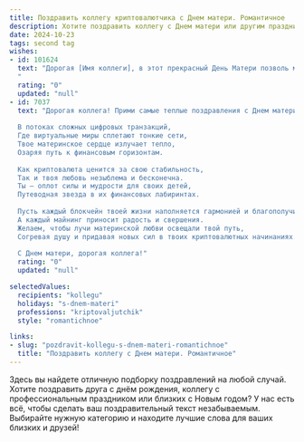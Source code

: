 ```yaml
---
title: Поздравить коллегу криптовалютчика с Днем матери. Романтичное
description: Хотите поздравить коллегу с Днем матери или другим праздником? Наш ИИ создаст незабываемое поздравление, а вы обязательно выделитесь среди других.  
date: 2024-10-23
tags: second tag
wishes:
- id: 101624
  text: "Дорогая [Имя коллеги], в этот прекрасный День Матери позволь мне выразить тебе самые тёплые и нежные поздравления!  Пусть твоя жизнь, подобно зашифрованному сообщению, хранит в себе безграничное счастье и любовь, которые ты даришь своей семье. Пусть каждый день сияет для тебя как добытая криптовалюта — ценно, ярко и неповторимо.  Пусть твои близкие всегда ощущают твою заботу и нежность, а твой мир наполнится  радостью и безмятежностью. С праздником!
  "
  rating: "0"
  updated: "null"
- id: 7037
  text: "Дорогая коллега! Прими самые теплые поздравления с Днем матери!
  
  В потоках сложных цифровых транзакций,
  Где виртуальные миры сплетают тонкие сети,
  Твое материнское сердце излучает тепло,
  Озаряя путь к финансовым горизонтам.
  
  Как криптовалюта ценится за свою стабильность,
  Так и твоя любовь незыблема и бесконечна.
  Ты — оплот силы и мудрости для своих детей,
  Путеводная звезда в их финансовых лабиринтах.
  
  Пусть каждый блокчейн твоей жизни наполняется гармонией и благополучием,
  А каждый майнинг приносит радость и свершения.
  Желаем, чтобы лучи материнской любви освещали твой путь,
  Согревая душу и придавая новых сил в твоих криптовалютных начинаниях.
  
  С Днем матери, дорогая коллега!"
  rating: "0"
  updated: "null"

selectedValues:
  recipients: "kollegu"
  holidays: "s-dnem-materi"
  professions: "kriptovaljutchik"
  style: "romantichnoe"

links:
- slug: "pozdravit-kollegu-s-dnem-materi-romantichnoe"
  title: "Поздравить коллегу с Днем матери. Романтичное"
---
```


Здесь вы найдете отличную подборку поздравлений на любой случай.
Хотите поздравить друга с днём рождения, коллегу с профессиональным праздником или близких с Новым годом? У нас есть всё, чтобы сделать ваш поздравительный текст незабываемым. Выбирайте нужную категорию и находите лучшие слова для ваших близких и друзей!
